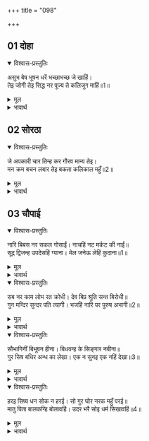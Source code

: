 +++
title = "098"

+++


## 01 दोहा
<details open><summary>विश्वास-प्रस्तुतिः</summary>

असुभ बेष भूषन धरें भच्छाभच्छ जे खाहिं।  
तेइ जोगी तेइ सिद्ध नर पूज्य ते कलिजुग माहिं॥1॥  
</details>

<details><summary>मूल</summary>

असुभ बेष भूषन धरें भच्छाभच्छ जे खाहिं।  
तेइ जोगी तेइ सिद्ध नर पूज्य ते कलिजुग माहिं॥1॥  
</details>

<details><summary>भावार्थ</summary>

जो अमङ्गल वेष और अमङ्गल भूषण धारण करते हैं और भक्ष्य-भक्ष्य (खाने योग्य और न खाने योग्य) सब कुछ खा लेते हैं वे ही योगी हैं, वे ही सिद्ध हैं और वे ही मनुष्य कलियुग में पूज्य हैं॥1॥  
</details>



## 02 सोरठा
<details open><summary>विश्वास-प्रस्तुतिः</summary>

जे अपकारी चार तिन्ह कर गौरव मान्य तेइ।  
मन क्रम बचन लबार तेइ बकता कलिकाल महुँ॥2॥  
</details>

<details><summary>मूल</summary>

जे अपकारी चार तिन्ह कर गौरव मान्य तेइ।  
मन क्रम बचन लबार तेइ बकता कलिकाल महुँ॥2॥  
</details>

<details><summary>भावार्थ</summary>

जिनके आचरण दूसरों का अपकार (अहित) करने वाले हैं, उन्हीं का बडा गौरव होता है और वे ही सम्मान के योग्य होते हैं। जो मन, वचन और कर्म से लबार (झूठ बकने वाले) हैं, वे ही कलियुग में वक्ता माने जाते हैं॥2॥  
</details>





## 03 चौपाई
<details open><summary>विश्वास-प्रस्तुतिः</summary>

नारि बिबस नर सकल गोसाईं। नाचहिं नट मर्कट की नाईं॥  
सूद्र द्विजन्ह उपदेसहिं ग्याना। मेल जनेऊ लेहिं कुदाना॥1॥  
</details>

<details><summary>मूल</summary>

नारि बिबस नर सकल गोसाईं। नाचहिं नट मर्कट की नाईं॥  
सूद्र द्विजन्ह उपदेसहिं ग्याना। मेल जनेऊ लेहिं कुदाना॥1॥  
</details>

<details><summary>भावार्थ</summary>

हे गोसाईं! सभी मनुष्य स्त्रियों के विशेष वश में हैं और बाजीगर के बन्दर की तरह (उनके नचाए) नाचते हैं। ब्राह्मणों को शूद्र ज्ञानोपदेश करते हैं और गले में जनेऊ डालकर कुत्सित दान लेते हैं॥1॥  
</details>

<details open><summary>विश्वास-प्रस्तुतिः</summary>

सब नर काम लोभ रत क्रोधी। देव बिप्र श्रुति सन्त बिरोधी॥  
गुन मन्दिर सुन्दर पति त्यागी। भजहिं नारि पर पुरुष अभागी॥2॥  
</details>

<details><summary>मूल</summary>

सब नर काम लोभ रत क्रोधी। देव बिप्र श्रुति सन्त बिरोधी॥  
गुन मन्दिर सुन्दर पति त्यागी। भजहिं नारि पर पुरुष अभागी॥2॥  
</details>

<details><summary>भावार्थ</summary>

सभी पुरुष काम और लोभ में तत्पर और क्रोधी होते हैं। देवता, ब्राह्मण, वेद और सन्तों के विरोधी होते हैं। अभागिनी स्त्रियाँ गुणों के धाम सुन्दर पति को छोडकर पर पुरुष का सेवन करती हैं॥2॥  
</details>

<details open><summary>विश्वास-प्रस्तुतिः</summary>

सौभागिनीं बिभूषन हीना। बिधवन्ह के सिङ्गार नबीना॥  
गुर सिष बधिर अन्ध का लेखा। एक न सुनइ एक नहिं देखा॥3॥  
</details>

<details><summary>मूल</summary>

सौभागिनीं बिभूषन हीना। बिधवन्ह के सिङ्गार नबीना॥  
गुर सिष बधिर अन्ध का लेखा। एक न सुनइ एक नहिं देखा॥3॥  
</details>

<details><summary>भावार्थ</summary>

सुहागिनी स्त्रियाँ तो आभूषणों से रहित होती हैं, पर विधवाओं के नित्य नए श्रृङ्गार होते हैं। शिष्य और गुरु में बहरे और अन्धे का सा हिसाब होता है। एक (शिष्य) गुरु के उपदेश को सुनता नहीं, एक (गुरु) देखता नहीं (उसे ज्ञानदृष्टि) प्राप्त नहीं है)॥3॥  
</details>

<details open><summary>विश्वास-प्रस्तुतिः</summary>

हरइ सिष्य धन सोक न हरई। सो गुर घोर नरक महुँ परई॥  
मातु पिता बालकन्हि बोलावहिं। उदर भरै सोइ धर्म सिखावहिं॥4॥  
</details>

<details><summary>मूल</summary>

हरइ सिष्य धन सोक न हरई। सो गुर घोर नरक महुँ परई॥  
मातु पिता बालकन्हि बोलावहिं। उदर भरै सोइ धर्म सिखावहिं॥4॥  
</details>

<details><summary>भावार्थ</summary>

जो गुरु शिष्य का धन हरण करता है, पर शोक नहीं हरण करता, वह घोर नरक में पडता है। माता-पिता बालकों को बुलाकर वही धर्म सिखलाते हैं, जिससे पेट भरे॥4॥  
</details>


